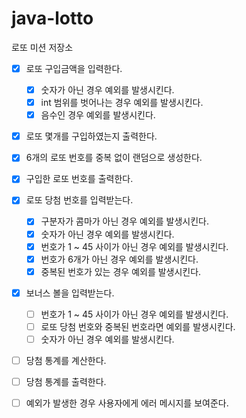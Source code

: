 # java-lotto

로또 미션 저장소

- [x] 로또 구입금액을 입력한다.
    - [x] 숫자가 아닌 경우 예외를 발생시킨다.
    - [x] int 범위를 벗어나는 경우 예외를 발생시킨다.
    - [x] 음수인 경우 예외를 발생시킨다.
- [x] 로또 몇개를 구입하였는지 출력한다.
- [x] 6개의 로또 번호를 중복 없이 랜덤으로 생성한다.
- [x] 구입한 로또 번호를 출력한다.
- [x] 로또 당첨 번호를 입력받는다.
    - [x] 구분자가 콤마가 아닌 경우 예외를 발생시킨다.
    - [x] 숫자가 아닌 경우 예외를 발생시킨다.
    - [x] 번호가 1 ~ 45 사이가 아닌 경우 예외를 발생시킨다.
    - [x] 번호가 6개가 아닌 경우 예외를 발생시킨다.
    - [x] 중복된 번호가 있는 경우 예외를 발생시킨다.
- [x] 보너스 볼을 입력받는다.
    - [ ] 번호가 1 ~ 45 사이가 아닌 경우 예외를 발생시킨다.
    - [ ] 로또 당첨 번호와 중복된 번호라면 예외를 발생시킨다.
    - [ ] 숫자가 아닌 경우 예외를 발생시킨다.
- [ ] 당첨 통계를 계산한다.
- [ ] 당첨 통계를 출력한다.

- [ ] 예외가 발생한 경우 사용자에게 에러 메시지를 보여준다. 